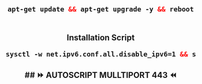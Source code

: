 
<br>
<br>
  <h2 align="center">


  ```html
 apt-get update && apt-get upgrade -y && reboot
   
  ```
<h2 align="center">
 Installation Script

  ```html
sysctl -w net.ipv6.conf.all.disable_ipv6=1 && sysctl -w net.ipv6.conf.default.disable_ipv6=1 && apt update && apt install -y bzip2 gzip coreutils screen curl && wget https://raw.githubusercontent.com/Tarap-Kuhing/tarap/main/setup.sh && chmod +x setup.sh && ./setup.sh
 
  ```

</b>
<h2 align="center">
## ⏩ AUTOSCRIPT MULLTIPORT 443 ⏪
<br>
<br>
<br>
<br>
<br>
<br>
<br>
<br>
<br>
<br>
